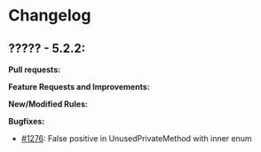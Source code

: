 # Changelog

## ????? - 5.2.2:

**Pull requests:**

**Feature Requests and Improvements:**

**New/Modified Rules:**

**Bugfixes:**

* [#1276](https://sourceforge.net/p/pmd/bugs/1276/): False positive in UnusedPrivateMethod with inner enum
